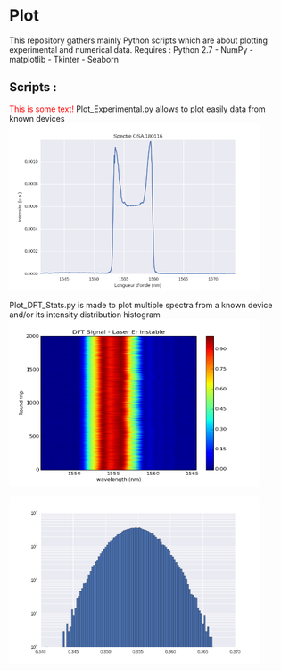 # Plot
This repository gathers mainly Python scripts which are about plotting experimental and numerical data.
Requires : Python 2.7 - NumPy - matplotlib - Tkinter - Seaborn

<h2>Scripts :</h2>
 <font color="red">This is some text!</font> 
Plot_Experimental.py allows to plot easily data from known devices 
<a href="url"><img src="Images/spectre_osa.png"  height="300" width="450" ></a>

Plot_DFT_Stats.py is made to plot multiple spectra from a known device and/or its intensity distribution histogram
<a href="url"><img src="Images/color.png" height="300" width="450" ></a>

<a href="url"><img src="Images/histo.png" height="300" width="450" ></a>
